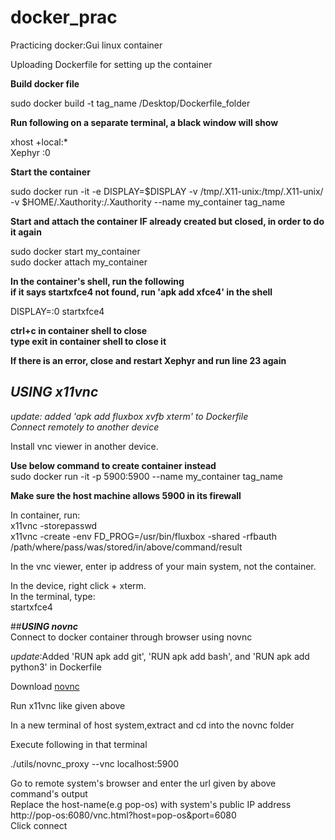 # **docker_prac** <br />
Practicing docker:Gui linux container <br />

Uploading Dockerfile for setting up the container <br />


**Build docker file** <br />

sudo docker build -t tag_name /Desktop/Dockerfile_folder <br />

**Run following on a separate terminal, a black window will show** <br />

xhost +local:* <br />
Xephyr :0 <br />

**Start the container** <br />

sudo docker run -it -e DISPLAY=$DISPLAY -v /tmp/.X11-unix:/tmp/.X11-unix/ -v $HOME/.Xauthority:/.Xauthority --name my_container tag_name <br />

**Start and attach the container IF already created but closed, in order to do it again** <br />

sudo docker start my_container  <br />
sudo docker attach my_container  <br />

**In the container's shell, run the following** <br />
**if it says startxfce4 not found, run 'apk add xfce4' in the shell** <br />

DISPLAY=:0 startxfce4 <br />

**ctrl+c in container shell to close** <br />
**type exit in container shell to close it** <br />

**If there is an error, close and restart Xephyr and run line 23 again** <br />

## **_USING x11vnc_** <br />
_update: added 'apk add fluxbox xvfb xterm' to Dockerfile_ <br />
_Connect remotely to another device_ <br />

Install vnc viewer in another device. <br />

**Use below command to create container instead** <br />
  sudo docker run -it -p 5900:5900 --name my_container tag_name <br />

**Make sure the host machine allows 5900 in its firewall** <br />

In container, run: <br />
  x11vnc -storepasswd <br />
  x11vnc -create -env FD_PROG=/usr/bin/fluxbox -shared -rfbauth /path/where/pass/was/stored/in/above/command/result <br />
 
In the vnc viewer, enter ip address of your main system, not the container. <br />

In the device, right click + xterm. <br />
In the terminal, type: <br />
  startxfce4 <br />


##**_USING novnc_** <br />
Connect to docker container through browser using novnc <br />

_update_:Added 'RUN apk add git', 'RUN apk add bash', and 'RUN apk add python3' in Dockerfile

Download [novnc](https://github.com/novnc/noVNC/releases) <br />

Run x11vnc like given above <br />

In a new terminal of host system,extract and cd into the novnc folder <br />

Execute following in that terminal <br />

./utils/novnc_proxy --vnc localhost:5900 <br />

Go to remote system's browser and enter the url given by above command's output <br />
Replace the host-name(e.g pop-os) with system's public IP address <br />
http://pop-os:6080/vnc.html?host=pop-os&port=6080 <br />
Click connect <br />













